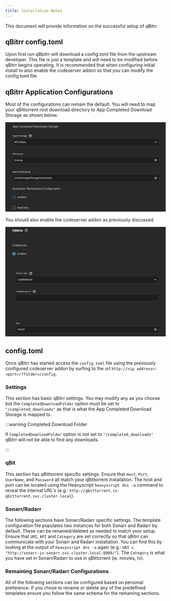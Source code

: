 ```yaml
---
title: Installation Notes
---
```


This document will provide information on the successful setup of qBitrr.

## qBitrr config.toml

Upon first run qBbitrr will download a config.toml file from the upstream developer. This file is just a template and will need to be modified before qBitrr begins operating. It is recommended that when configuring initial install to also enable the codeserver addon so that you can modify the config.toml file.

## qBitrr Application Configurations

Most of the configurations can remain the default. You will need to map your qBittorrent root download directory to App Completed Download Storage as shown below.

![qbit-downloads](./img/qbit-downloads.png)

You should also enable the codeserver addon as previously discussed.

![qbitrr-codeserver](./img/qbitrr-codeserver.png)

## config.toml

Once qBitrr has started access the `config.toml` file using the previously configured codeserver addon by surfing to the url `http://<ip address>:<port>/?folder=/config`.

### Settings

This section has basic qBitrr settings. You may modify any as you choose but the `CompletedDownloadFolder` option must be set to `"/completed_downloads"` as that is what the App Completed Download Storage is mapped to.

:::warning Completed Download Folder

If `CompletedDownloadFolder` option is not set to `"/completed_downloads"` qBitrr will not be able to find any downloads.

:::

### qBit

This section has qBittorrent specific settings. Ensure that `Host`, `Port`, `UserName`, and `Password` all match your qBittorrent installation. The host and port can be located using the Heavyscript `heavyscript dns -a` command to reveal the internal URL's (e.g.: `http://qbittorrent.ix-qbittorrent.svc.cluster.local`).

### Sonarr/Radarr

The following sections have Sonarr/Radarr specific settings. The template configuration file populates two instances for both Sonarr and Radarr by default. These can be renamed/deleted as needed to match your setup. Ensure that `URI`, `API` and `Category` are set correctly so that qBitrr can communicate with your Sonarr and Radarr installation. You can find this by looking at the output of `heavyscript dns -a` again (e.g.: `URI = "http://sonarr.ix-sonarr.svc.cluster.local:8989/"`). The `Category` is what you have set in Sonarr/Radarr to use in qBittorrent (ie. movies, tv).

### Remaining Sonarr/Radarr Configurations

All of the following sections can be configured based on personal preference. If you chose to rename or delete any of the predefined templates ensure you follow the same schema for the remaining sections.
